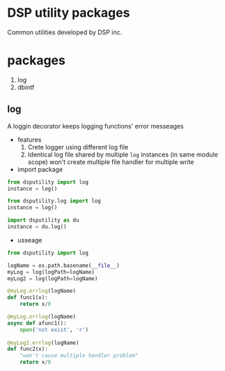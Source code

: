 DSP utility packages  
===
Common utilities developed by DSP inc.

# packages  
1. log  
2. dbintf  

## log
A loggin decorator keeps logging functions' error messeages  

* features  
    1. Crete logger using different log file  
    2. Identical log file shared by multiple `log` instances (in same module scope) won't create multiple file handler for multiple write  
* import package
```python
from dsputility import log
instance = log()
```
```python
from dsputility.log import log
instance = log()
```
```python
import dsputility as du
instance = du.log()
```
* usseage  

```python
from dsputility import log

logName = os.path.basename(__file__)
myLog = log(logPath=logName) 
myLog2 = log(logPath=logName)

@myLog.errlog(logName)
def func1(x):
    return x/0

@myLog.errlog(logName)
async def afunc1():
    open('not exist', 'r')
		
@myLog2.errlog(logName)
def func2(x):
    "won't cause multiple handler problem"
    return x/0
```

